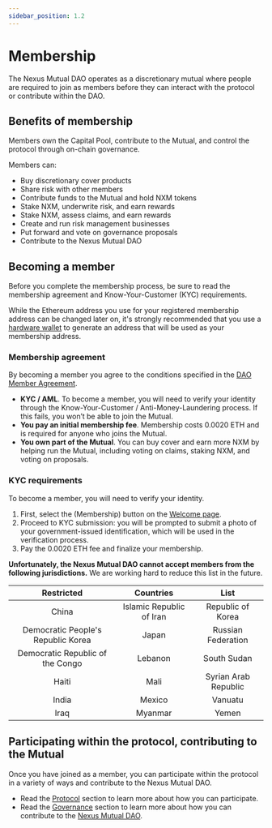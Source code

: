 ```yaml
---
sidebar_position: 1.2
---
```


# Membership

The Nexus Mutual DAO operates as a discretionary mutual where people are required to join as members before they can interact with the protocol or contribute within the DAO.

## Benefits of membership

Members own the Capital Pool, contribute to the Mutual, and control the protocol through on-chain governance.

Members can:
* Buy discretionary cover products
* Share risk with other members
* Contribute funds to the Mutual and hold NXM tokens
* Stake NXM, underwrite risk, and earn rewards
* Stake NXM, assess claims, and earn rewards
* Create and run risk management businesses
* Put forward and vote on governance proposals
* Contribute to the Nexus Mutual DAO

## Becoming a member

Before you complete the membership process, be sure to read the membership agreement and Know-Your-Customer (KYC) requirements.

While the Ethereum address you use for your registered membership address can be changed later on, it's strongly recommended that you use a [hardware wallet](https://support.mycrypto.com/staying-safe/hardware-wallet-recommendations/) to generate an address that will be used as your membership address.

### Membership agreement

By becoming a member you agree to the conditions specified in the [DAO Member Agreement](https://uploads-ssl.webflow.com/62d8193ce9880895261daf4a/63d0f45aacb2752b543ddcaf_Nexus-Mutual-DAO-Member-Agreement-FIN.pdf).

* **KYC / AML**. To become a member, you will need to verify your identity through the Know-Your-Customer / Anti-Money-Laundering process. If this fails, you won’t be able to join the Mutual.
* **You pay an initial membership fee**. Membership costs 0.0020 ETH and is required for anyone who joins the Mutual.
* **You own part of the Mutual**. You can buy cover and earn more NXM by helping run the Mutual, including voting on claims, staking NXM, and voting on proposals.

### KYC requirements

To become a member, you will need to verify your identity.

1. First, select the (Membership) button on the [Welcome page](https://app.nexusmutual.io/home).
2. Proceed to KYC submission: you will be prompted to submit a photo of your government-issued identification, which will be used in the verification process.
3. Pay the 0.0020 ETH fee and finalize your membership.

**Unfortunately, the Nexus Mutual DAO cannot accept members from the following jurisdictions.** We are working hard to reduce this list in the future.

Restricted|Countries|List
:-----:|:-----:|:-----:
China|Islamic Republic of Iran|Republic of Korea
Democratic People's Republic Korea|Japan|Russian Federation
Democratic Republic of the Congo|Lebanon|South Sudan
Haiti|Mali|Syrian Arab Republic
India|Mexico|Vanuatu
Iraq|Myanmar|Yemen

## Participating within the protocol, contributing to the Mutual

Once you have joined as a member, you can participate within the protocol in a variety of ways and contribute to the Nexus Mutual DAO.
* Read the [Protocol](/protocol/) section to learn more about how you can participate.
* Read the [Governance](/governance/) section to learn more about how you can contribute to the [Nexus Mutual DAO](/governance/dao).
